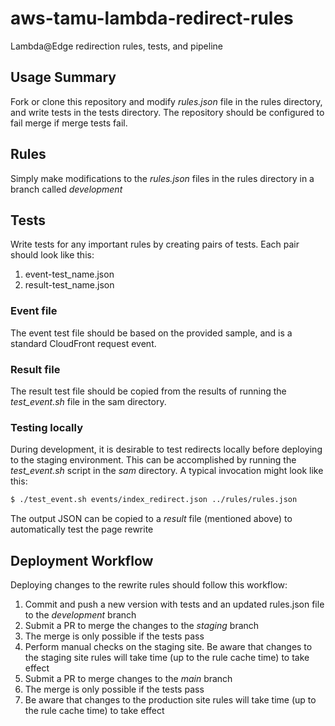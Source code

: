 # aws-tamu-lambda-redirect-rules
Lambda@Edge redirection rules, tests, and pipeline

## Usage Summary

Fork or clone this repository and modify *rules.json* file in the rules directory, and write tests in the tests directory. 
The repository should be configured to fail merge if merge tests fail. 


## Rules

Simply make modifications to the *rules.json* files in the rules directory in a branch called *development*

## Tests

Write tests for any important rules by creating pairs of tests. Each pair should look like this:
1. event-test_name.json
2. result-test_name.json

### Event file

The event test file should be based on the provided sample, and is a standard CloudFront request event.

### Result file

The result test file should be copied from the results of running the *test_event.sh* file in the sam directory.

### Testing locally

During development, it is desirable to test redirects locally before deploying to the staging environment. This
can be accomplished by running the *test_event.sh* script in the *sam* directory. A typical invocation might
look like this:

```bash
$ ./test_event.sh events/index_redirect.json ../rules/rules.json
```

The output JSON can be copied to a *result* file (mentioned above) to automatically test the page rewrite

## Deployment Workflow

Deploying changes to the rewrite rules should follow this workflow:
1. Commit and push a new version with tests and an updated rules.json file to the *development* branch
2. Submit a PR to merge the changes to the *staging* branch
3. The merge is only possible if the tests pass
4. Perform manual checks on the staging site. Be aware that changes to the staging site rules will take time 
   (up to the rule cache time) to take effect
5. Submit a PR to merge changes to the *main* branch
6. The merge is only possible if the tests pass
7. Be aware that changes to the production site rules will take time (up to the rule cache time) to take effect
